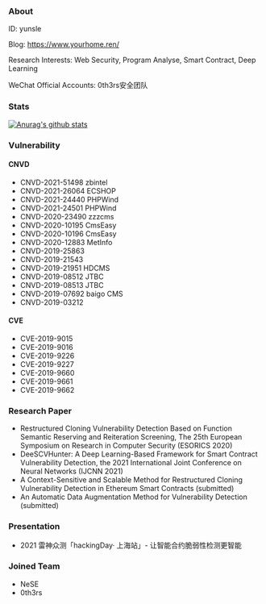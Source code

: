 ### About
ID: yunsle

Blog: https://www.yourhome.ren/

Research Interests: Web Security, Program Analyse, Smart Contract, Deep Learning

WeChat Official Accounts: 0th3rs安全团队

### Stats
[![Anurag's github stats](https://github-readme-stats.vercel.app/api?username=MRdoulestar&theme=gruvbox&show_icons=true)](https://github.com/anuraghazra/github-readme-stats)

### Vulnerability
#### CNVD
+ CNVD-2021-51498 zbintel
+ CNVD-2021-26064 ECSHOP
+ CNVD-2021-24440 PHPWind
+ CNVD-2021-24501 PHPWind
+ CNVD-2020-23490 zzzcms
+ CNVD-2020-10195 CmsEasy
+ CNVD-2020-10196 CmsEasy
+ CNVD-2020-12883 MetInfo
+ CNVD-2019-25863 
+ CNVD-2019-21543
+ CNVD-2019-21951 HDCMS
+ CNVD-2019-08512 JTBC
+ CNVD-2019-08513 JTBC
+ CNVD-2019-07692 baigo CMS
+ CNVD-2019-03212
#### CVE
+ CVE-2019-9015
+ CVE-2019-9016
+ CVE-2019-9226
+ CVE-2019-9227
+ CVE-2019-9660
+ CVE-2019-9661
+ CVE-2019-9662

### Research Paper
+ Restructured Cloning Vulnerability Detection Based on Function Semantic Reserving and Reiteration Screening, The 25th European Symposium on Research in Computer Security (ESORICS 2020)
+ DeeSCVHunter: A Deep Learning-Based Framework for Smart Contract Vulnerability Detection, the 2021 International Joint Conference on Neural Networks (IJCNN 2021)
+ A Context-Sensitive and Scalable Method for Restructured Cloning Vulnerability Detection in Ethereum Smart Contracts (submitted)
+ An Automatic Data Augmentation Method for Vulnerability Detection (submitted)

### Presentation
+ 2021 雷神众测「hackingDay· 上海站」- 让智能合约脆弱性检测更智能

### Joined Team
+ NeSE
+ 0th3rs

<!--
**MRdoulestar/MRdoulestar** is a ✨ _special_ ✨ repository because its `README.md` (this file) appears on your GitHub profile.

Here are some ideas to get you started:

- 🔭 I’m currently working on ...
- 🌱 I’m currently learning ...
- 👯 I’m looking to collaborate on ...
- 🤔 I’m looking for help with ...
- 💬 Ask me about ...
- 📫 How to reach me: ...
- 😄 Pronouns: ...
- ⚡ Fun fact: ...
-->
